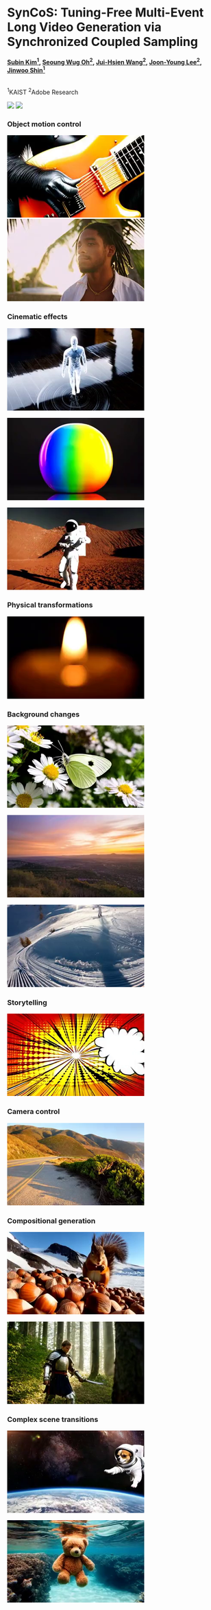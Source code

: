 # SynCoS: Tuning-Free Multi-Event Long Video Generation via Synchronized Coupled Sampling

**[Subin Kim<sup>1</sup>](https://subin-kim-cv.github.io/), 
[Seoung Wug Oh<sup>2</sup>](https://sites.google.com/view/seoungwugoh/), 
[Jui-Hsien Wang<sup>2</sup>](https://juiwang.com/), 
[Joon-Young Lee<sup>2</sup>](https://joonyoung-cv.github.io/), 
[Jinwoo Shin<sup>1](https://alinlab.kaist.ac.kr/shin.html)**


<br>
<sup>1</sup>KAIST
<sup>2</sup>Adobe Research


<a href='https://arxiv.org/abs/2503.08605'><img src='https://img.shields.io/badge/ArXiv-2503.08605-red'></a> 
<a href='https://syncos2025.github.io/'><img src='https://img.shields.io/badge/Project-Page-Green'></a>

### Object motion control
[![gorilla](https://github.com/subin-kim-cv/SynCoS/blob/main/assets/images/gorilla.png)](https://github.com/subin-kim-cv/SynCoS/assets/gorilla.mp4)
[![Jamaican](https://github.com/subin-kim-cv/SynCoS/blob/main/assets/images/jamaican.png)](https://github.com/subin-kim-cv/SynCoS/assets/jamaican.mp4)

### Cinematic effects
[![figure](https://github.com/subin-kim-cv/SynCoS/blob/main/assets/images/figure.png)](https://github.com/subin-kim-cv/SynCoS/assets/figure.mp4)

[![apple](https://github.com/subin-kim-cv/SynCoS/blob/main/assets/images/apple.png)](https://github.com/subin-kim-cv/SynCoS/assets/apple.mp4)

[![astronaut](https://github.com/subin-kim-cv/SynCoS/blob/main/assets/images/astronaut.png)](https://github.com/subin-kim-cv/SynCoS/assets/astronaut.mp4)

### Physical transformations
[![candle](https://github.com/subin-kim-cv/SynCoS/blob/main/assets/images/candle.png)](https://github.com/subin-kim-cv/SynCoS/assets/candle.mp4)

### Background changes
[![butterfly](https://github.com/subin-kim-cv/SynCoS/blob/main/assets/images/butterfly.png)](https://github.com/subin-kim-cv/SynCoS/assets/butterfly.mp4)

[![city](https://github.com/subin-kim-cv/SynCoS/blob/main/assets/images/city.png)](https://github.com/subin-kim-cv/SynCoS/assets/city.mp4)

[![surfing](https://github.com/subin-kim-cv/SynCoS/blob/main/assets/images/surfing.png)](https://github.com/subin-kim-cv/SynCoS/assets/surfing.mp4)


### Storytelling
[![bear](https://github.com/subin-kim-cv/SynCoS/blob/main/assets/images/bear.png)](https://github.com/subin-kim-cv/SynCoS/assets/bear.mp4)



### Camera control
[![beach](https://github.com/subin-kim-cv/SynCoS/blob/main/assets/images/beach.png)](https://github.com/subin-kim-cv/SynCoS/assets/beach.mp4)


### Compositional generation
[![squirrel](https://github.com/subin-kim-cv/SynCoS/blob/main/assets/images/squirrel.png)](https://github.com/subin-kim-cv/SynCoS/assets/squirrel.mp4)


[![travelers](https://github.com/subin-kim-cv/SynCoS/blob/main/assets/images/travelers.png)](https://github.com/subin-kim-cv/SynCoS/assets/travelers.mp4)



### Complex scene transitions
[![chihuahua](https://github.com/subin-kim-cv/SynCoS/blob/main/assets/images/chihuahua.png)](https://github.com/subin-kim-cv/SynCoS/assets/chihuahua.mp4)

[![teddybear](https://github.com/subin-kim-cv/SynCoS/blob/main/assets/images/teddybear.png)](https://github.com/subin-kim-cv/SynCoS/assets/teddybear.mp4)
